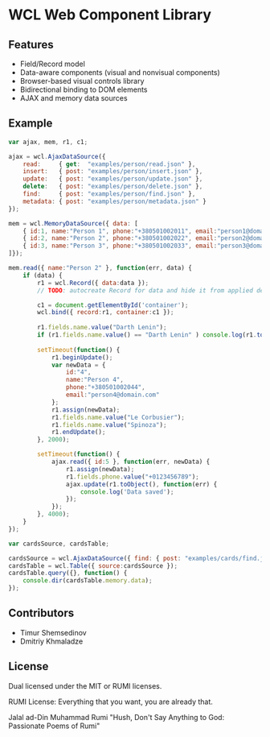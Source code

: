 # WCL Web Component Library

## Features

  - Field/Record model
  - Data-aware components (visual and nonvisual components)
  - Browser-based visual controls library
  - Bidirectional binding to DOM elements
  - AJAX and memory data sources

## Example

```javascript
var ajax, mem, r1, c1;

ajax = wcl.AjaxDataSource({
	read:     { get:  "examples/person/read.json" },
	insert:   { post: "examples/person/insert.json" },
	update:   { post: "examples/person/update.json" },
	delete:   { post: "examples/person/delete.json" },
	find:     { post: "examples/person/find.json" },
	metadata: { post: "examples/person/metadata.json" }
});

mem = wcl.MemoryDataSource({ data: [
	{ id:1, name:"Person 1", phone:"+380501002011", email:"person1@domain.com" },
	{ id:2, name:"Person 2", phone:"+380501002022", email:"person2@domain.com" },
	{ id:3, name:"Person 3", phone:"+380501002033", email:"person3@domain.com" },
]});

mem.read({ name:"Person 2" }, function(err, data) {
	if (data) {
		r1 = wcl.Record({ data:data });
		// TODO: autocreate Record for data and hide it from applied developer

		c1 = document.getElementById('container');
		wcl.bind({ record:r1, container:c1 });
		
		r1.fields.name.value("Darth Lenin");
		if (r1.fields.name.value() == "Darth Lenin" ) console.log(r1.toString());
		
		setTimeout(function() {
			r1.beginUpdate();
			var newData = {
				id:"4",
				name:"Person 4",
				phone:"+380501002044",
				email:"person4@domain.com"
			};
			r1.assign(newData);
			r1.fields.name.value("Le Corbusier");
			r1.fields.name.value("Spinoza");
			r1.endUpdate();
		}, 2000);

		setTimeout(function() {
			ajax.read({ id:5 }, function(err, newData) {
				r1.assign(newData);
				r1.fields.phone.value("+0123456789");
				ajax.update(r1.toObject(), function(err) {
					console.log('Data saved');
				});
			});
		}, 4000);
	}
});

var cardsSource, cardsTable;

cardsSource = wcl.AjaxDataSource({ find: { post: "examples/cards/find.json" } });
cardsTable = wcl.Table({ source:cardsSource });
cardsTable.query({}, function() {
	console.dir(cardsTable.memory.data);
});
```

## Contributors

  - Timur Shemsedinov
  - Dmitriy Khmaladze

## License

Dual licensed under the MIT or RUMI licenses.

RUMI License: Everything that you want, you are already that.

Jalal ad-Din Muhammad Rumi
"Hush, Don't Say Anything to God: Passionate Poems of Rumi"
